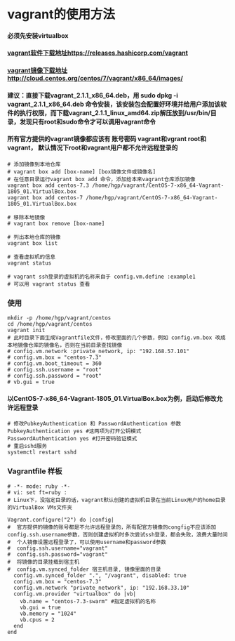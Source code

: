 # vagrant的使用方法

#### 必须先安装virtualbox
#### [vagrant软件下载地址https://releases.hashicorp.com/vagrant](https://releases.hashicorp.com/vagrant)
#### [vagrant镜像下载地址http://cloud.centos.org/centos/7/vagrant/x86_64/images/](http://cloud.centos.org/centos/7/vagrant/x86_64/images/)
#### 建议：直接下载vagrant_2.1.1_x86_64.deb，用 sudo dpkg -i vagrant_2.1.1_x86_64.deb 命令安装，该安装包会配置好环境并给用户添加该软件的执行权限，而下载vagrant_2.1.1_linux_amd64.zip解压放到/usr/bin/目录，发现只有root和sudo命令才可以调用vagrant命令
#### 所有官方提供的vagrant镜像都应该有 账号密码 vagrant和vgrant root和vagrant， 默认情况下root和vagrant用户都不允许远程登录的

```
# 添加镜像到本地仓库
# vagrant box add [box-name] [box镜像文件或镜像名]
# 在任意目录运行vagrant box add 命令，添加给本来vagrant仓库添加镜像
vagrant box add centos-7.3 /home/hgp/vagrant/CentOS-7-x86_64-Vagrant-1805_01.VirtualBox.box
vagrant box add centos-7 /home/hgp/vagrant/CentOS-7-x86_64-Vagrant-1805_01.VirtualBox.box

# 移除本地镜像
# vagrant box remove [box-name]

# 列出本地仓库的镜像
vagrant box list

# 查看虚拟机的信息
vagrant status

# vagrant ssh登录的虚拟机的名称来自于 config.vm.define :example1
# 可以用 vagrant status 查看
```


### 使用
```
mkdir -p /home/hgp/vagrant/centos
cd /home/hgp/vagrant/centos
vagrant init
# 此时目录下面生成Vagrantfile文件，修改里面的几个参数，例如 config.vm.box 改成本地镜像仓库的镜像名，否则在当前目录查找镜像
# config.vm.network :private_network, ip: "192.168.57.101"
# config.vm.box = "centos-7.3"
# config.vm.boot_timeout = 360
# config.ssh.username = "root"
# config.ssh.password = "root"
# vb.gui = true
```

#### 以CentOS-7-x86_64-Vagrant-1805_01.VirtualBox.box为例，启动后修改允许远程登录
```
# 修改PubkeyAuthentication 和 PasswordAuthentication 参数
PubkeyAuthentication yes #这两项为打开公钥模式
PasswordAuthentication yes #打开密码验证模式
# 重启sshd服务
systemctl restart sshd
```

### Vagrantfile 样板
```
# -*- mode: ruby -*-
# vi: set ft=ruby :
# Linux下，没指定目录的话，vagrant默认创建的虚拟机目录在当前Linux用户的home目录的VirtualBox VMs文件夹

Vagrant.configure("2") do |config|
#  官方提供的镜像的账号都是不允许远程登录的，所有配官方镜像的congfig不应该添加config.ssh.username参数，否则创建虚拟机时多次尝试ssh登录，都会失败，浪费大量时间
#  个人镜像设置远程登录了，可以使用username和password参数
#  config.ssh.username="vagrant"
#  config.ssh.password="vagrant"
#  将镜像的目录挂载到宿主机
#  config.vm.synced_folder 宿主机目录, 镜像里面的目录
  config.vm.synced_folder ".", "/vagrant", disabled: true
  config.vm.box = "centos-7.3"
  config.vm.network "private_network", ip: "192.168.33.10"
  config.vm.provider "virtualbox" do |vb|
    vb.name = "centos-7.3-swarm" #指定虚拟机的名称
    vb.gui = true
    vb.memory = "1024"
    vb.cpus = 2
  end
end
```

